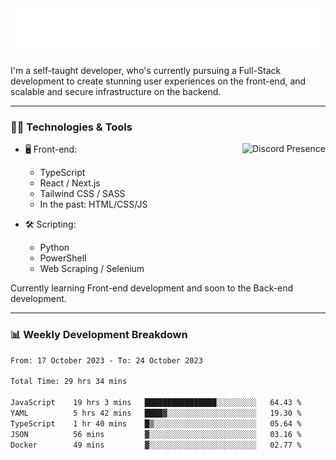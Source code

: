 <img src="assets/wave.svg" alt=":wave:" />

I'm a self-taught developer, who's currently pursuing a Full-Stack development to create stunning user experiences on the front-end, and scalable and secure infrastructure on the backend.

---

### 🧑‍💻 Technologies & Tools

<a href="https://discord.com/users/414304208649453568" target="_blank" rel="nofollow">
   <img src="https://lanyard-profile-readme.vercel.app/api/414304208649453568?idleMessage=Probably%20doing%20something%20else..." alt="Discord Presence" align="right">
</a>

- 🖥️ Front-end:

  - TypeScript
  - React / Next.js
  - Tailwind CSS / SASS
  - In the past: HTML/CSS/JS

- 🛠 Scripting:

  - Python
  - PowerShell
  - Web Scraping / Selenium

Currently learning Front-end development and soon to the Back-end development.

---

### 📊 Weekly Development Breakdown

<!-- ![ccrsxx's GitHub Stats](https://github-readme-stats.vercel.app/api?username=ccrsxx&count_private=true&theme=tokyonight) -->
<!-- ![ccrsxx's Top Langs](https://github-readme-stats.vercel.app/api/top-langs/?username=ccrsxx&hide=lua,java,html&theme=tokyonight) -->

<!--START_SECTION:waka-->

```txt
From: 17 October 2023 - To: 24 October 2023

Total Time: 29 hrs 34 mins

JavaScript    19 hrs 3 mins   ████████████████░░░░░░░░░   64.43 %
YAML          5 hrs 42 mins   ████▓░░░░░░░░░░░░░░░░░░░░   19.30 %
TypeScript    1 hr 40 mins    █▒░░░░░░░░░░░░░░░░░░░░░░░   05.64 %
JSON          56 mins         ▓░░░░░░░░░░░░░░░░░░░░░░░░   03.16 %
Docker        49 mins         ▓░░░░░░░░░░░░░░░░░░░░░░░░   02.77 %
```

<!--END_SECTION:waka-->
